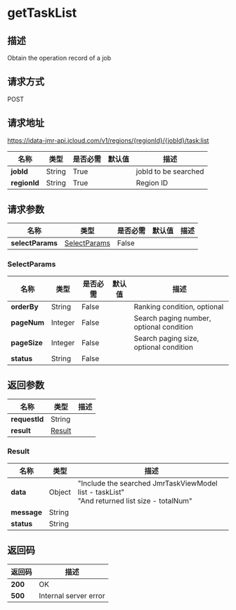 # getTaskList


## 描述
Obtain the operation record of a job

## 请求方式
POST

## 请求地址
https://idata-jmr-api.jcloud.com/v1/regions/{regionId}/{jobId}/task:list

|名称|类型|是否必需|默认值|描述|
|---|---|---|---|---|
|**jobId**|String|True||jobId to be searched|
|**regionId**|String|True||Region ID|

## 请求参数
|名称|类型|是否必需|默认值|描述|
|---|---|---|---|---|
|**selectParams**|[SelectParams](##SelectParams)|False|||

### <a name="SelectParams">SelectParams</a>
|名称|类型|是否必需|默认值|描述|
|---|---|---|---|---|
|**orderBy**|String|False||Ranking condition, optional|
|**pageNum**|Integer|False||Search paging number, optional condition|
|**pageSize**|Integer|False||Search paging size, optional condition|
|**status**|String|False|||

## 返回参数
|名称|类型|描述|
|---|---|---|
|**requestId**|String||
|**result**|[Result](##Result)||


### <a name="Result">Result</a>
|名称|类型|描述|
|---|---|---|
|**data**|Object|"Include the searched JmrTaskViewModel list - taskList"<br>"And returned list size - totalNum"<br>|
|**message**|String||
|**status**|String||

## 返回码
|返回码|描述|
|---|---|
|**200**|OK|
|**500**|Internal server error|
